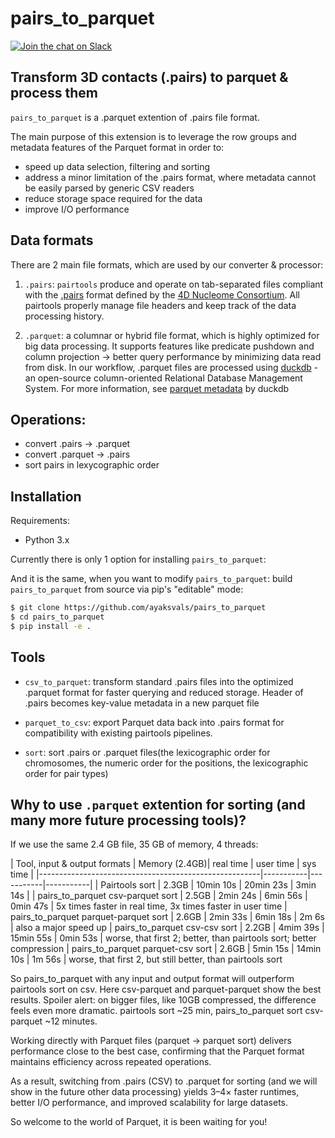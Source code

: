 # pairs_to_parquet
[![Join the chat on Slack](https://img.shields.io/badge/chat-slack-%233F0F3F?logo=slack)](https://bit.ly/2UaOpAe)


## Transform 3D contacts (.pairs) to parquet & process them

`pairs_to_parquet` is a .parquet extention of .pairs file format.

The main purpose of this extension is to leverage the row groups and metadata features of the Parquet format in order to:

- speed up data selection, filtering and sorting
- address a minor limitation of the .pairs format, where metadata cannot be easily parsed by generic CSV readers
- reduce storage space required for the data 
- improve I/O performance



## Data formats

There are 2 main file formats, which are used by our converter & processor: 

1. `.pairs`: 
`pairtools` produce and operate on tab-separated files compliant with the [.pairs](https://github.com/4dn-dcic/pairix/blob/master/pairs_format_specification.md) format defined by the [4D Nucleome Consortium](https://www.4dnucleome.org/). All pairtools properly manage file headers and keep track of the data processing history.

2. `.parquet`: 
a columnar or hybrid file format, which is highly optimized for big data processing. It supports features like predicate pushdown and column projection -> better query performance by minimizing data read from disk.
In our workflow, .parquet files are processed using [duckdb](https://duckdb.org/docs/stable/data/parquet/overview) - an open-source column-oriented Relational Database Management System. 
For more information, see [parquet metadata](https://duckdb.org/docs/stable/data/parquet/metadata) by duckdb

## Operations: 
- convert .pairs -> .parquet
- convert .parquet -> .pairs
- sort pairs in lexycographic order

## Installation

Requirements:
- Python 3.x

Currently there is only 1 option for installing `pairs_to_parquet`:

And it is the same, when you want to modify `pairs_to_parquet`: build `pairs_to_parquet` from source via pip's "editable" mode:

```sh
$ git clone https://github.com/ayaksvals/pairs_to_parquet
$ cd pairs_to_parquet
$ pip install -e .
```

## Tools

- `csv_to_parquet`: transform standard .pairs files into the optimized .parquet format for faster querying and reduced storage. Header of .pairs becomes key-value metadata in a new parquet file

- `parquet_to_csv`: export Parquet data back into .pairs format for compatibility with existing pairtools pipelines.

- `sort`: sort .pairs or .parquet files(the lexicographic order for chromosomes, the numeric order for the positions, the lexicographic order for pair types)


## Why to use `.parquet` extention for sorting (and many more future processing tools)?
If we use the same 2.4 GB file, 35 GB of memory, 4 threads:

| Tool, input & output formats          | Memory (2.4GB)| real time | user time | sys time  |
|-------------------------------------------------------|-----------|-----------|-----------|
| Pairtools sort                        |     2.3GB     | 10min 10s | 20min 23s | 3min 14s  |
| pairs_to_parquet csv-parquet sort     |     2.5GB     | 2min  24s | 6min  56s | 0min 47s  | 5x times faster in real time, 3x times faster in user time
| pairs_to_parquet parquet-parquet sort |     2.6GB     | 2min  33s | 6min  18s | 2m   6s   | also a major speed up
| pairs_to_parquet csv-csv sort         |     2.2GB     | 4mim  39s | 15min 55s | 0min 53s  | worse, that first 2; better, than pairtools sort; better compression
| pairs_to_parquet parquet-csv sort     |     2.6GB     | 5min  15s | 14min 10s | 1m   56s  | worse, that first 2, but still better, than pairtools sort


So pairs_to_parquet with any input and output format will outperform pairtools sort on csv. Here csv-parquet and parquet-parquet show the best results. 
Spoiler alert: on bigger files, like 10GB compressed, the difference feels even more dramatic. pairtools sort ~25 min, pairs_to_parquet sort csv-parquet ~12 minutes. 

Working directly with Parquet files (parquet → parquet sort) delivers performance close to the best case, confirming that the Parquet format maintains efficiency across repeated operations.

As a result, switching from .pairs (CSV) to .parquet for sorting (and we will show in the future other data processing) yields 3–4× faster runtimes, better I/O performance, and improved scalability for large datasets.

So welcome to the world of Parquet, it is been waiting for you! 